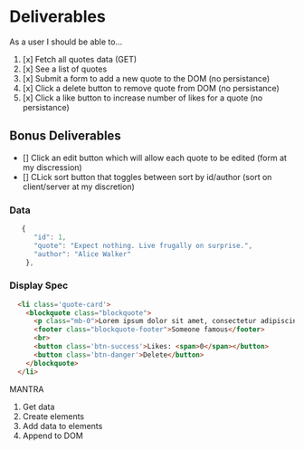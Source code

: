 # Deliverables
As a user I should be able to...
1. [x] Fetch all quotes data (GET)
2. [x] See a list of quotes
3. [x] Submit a form to add a new quote to the DOM (no persistance)
4. [x] Click a delete button to remove quote from DOM (no persistance)
5. [x] Click a like button to increase number of likes for a quote (no persistance)

## Bonus Deliverables
- [] Click an edit button which will allow each quote to be edited (form at my discression)
- [] CLick sort button that toggles between sort by id/author (sort on client/server at my discretion)


### Data
``` javascript 
   {
      "id": 1,
      "quote": "Expect nothing. Live frugally on surprise.",
      "author": "Alice Walker"
    },

```


### Display Spec
  ```html
    <li class='quote-card'>
      <blockquote class="blockquote">
        <p class="mb-0">Lorem ipsum dolor sit amet, consectetur adipiscing elit. Integer posuere erat a ante.</p>
        <footer class="blockquote-footer">Someone famous</footer>
        <br>
        <button class='btn-success'>Likes: <span>0</span></button>
        <button class='btn-danger'>Delete</button>
      </blockquote>
    </li>
  ```

MANTRA
1. Get data
2. Create elements
3. Add data to elements
4. Append to DOM